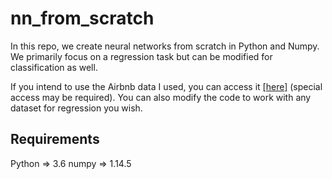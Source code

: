 # nn_from_scratch

In this repo, we create neural networks from scratch in Python and Numpy. We primarily focus on a regression task but can be modified for classification as well. 

If you intend to use the Airbnb data I used, you can access it [[here]](https://www.kaggle.com/c/airbnblala1/data) (special access may be required). You can also modify the code to work with any dataset for regression you wish. 


## Requirements
Python => 3.6
numpy => 1.14.5
